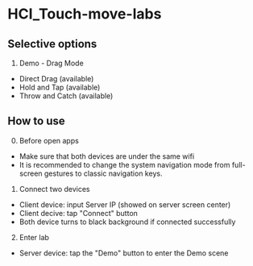 # HCI_Touch-move-labs

## Selective options
1. Demo - Drag Mode
- Direct Drag (available)
- Hold and Tap (available)
- Throw and Catch (available)

## How to use

0. Before open apps
- Make sure that both devices are under the same wifi
- It is recommended to change the system navigation mode from full-screen gestures to classic navigation keys.
1. Connect two devices
- Client device: input Server IP (showed on server screen center)
- Client decive: tap "Connect" button
- Both device turns to black background if connected successfully
2. Enter lab
- Server device: tap the "Demo" button to enter the Demo scene
